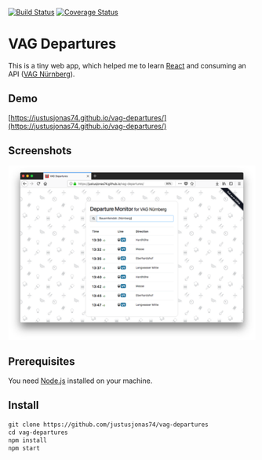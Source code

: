 [![Build Status](https://travis-ci.org/justusjonas74/vag-departures.svg?branch=master)](https://travis-ci.org/justusjonas74/vag-departures)
[![Coverage Status](https://coveralls.io/repos/github/justusjonas74/vag-departures/badge.svg)](https://coveralls.io/github/justusjonas74/vag-departures)

# VAG Departures

This is a tiny web app, which helped me to learn [React](https://reactjs.org) and consuming an API  ([VAG Nürnberg](https://opendata.vag.de/dataset/api-echtzeitauskunft)).

## Demo
[https://justusjonas74.github.io/vag-departures/](https://justusjonas74.github.io/vag-departures/)

## Screenshots
![Screenshot 1](docs/img/screenshot.png?raw=true)

## Prerequisites
You need [Node.js](https://nodejs.org/) installed on your machine.

## Install

```
git clone https://github.com/justusjonas74/vag-departures
cd vag-departures
npm install
npm start
```
